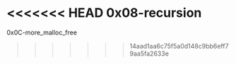 <<<<<<< HEAD
0x08-recursion
=======
0x0C-more_malloc_free
>>>>>>> 14aad1aa6c75f5a0d148c9bb6eff79aa5fa2633e
